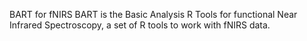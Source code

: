 BART for fNIRS
BART is the Basic Analysis R Tools for functional Near Infrared Spectroscopy, a set of R tools to work with fNIRS data.
